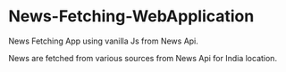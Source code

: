 # News-Fetching-WebApplication
News Fetching App using vanilla Js from News Api.

News are fetched from various sources from News Api for India location.
